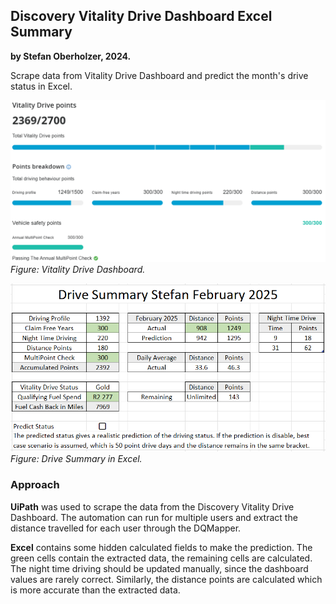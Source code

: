 <!-- # Excel Drive Summary -->

## Discovery Vitality Drive Dashboard Excel Summary
**by Stefan Oberholzer, 2024.**

Scrape data from Vitality Drive Dashboard and predict the month's drive status in Excel.

![Vitality Drive Points - Laptop](img/image-1.png) \
*Figure: Vitality Drive Dashboard.*
<!-- ![Vitality Drive Points - Phone](img/image-2.png)  \
*Figure: Vitality Drive Dashboard.* -->

![Excel Summary](img/image-3.png) \
*Figure: Drive Summary in Excel.*

### Approach
**UiPath** was used to scrape the data from the Discovery Vitality Drive Dashboard. The automation can run for multiple users and extract the distance travelled for each user through the DQMapper. 

**Excel** contains some hidden calculated fields to make the prediction. The green cells contain the extracted data, the remaining cells are calculated. The night time driving should be updated manually, since the dashboard values are rarely correct. Similarly, the distance points are calculated which is more accurate than the extracted data.